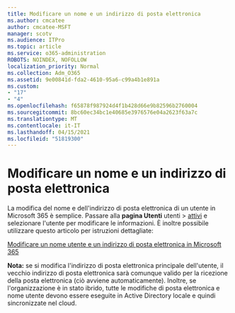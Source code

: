```yaml
---
title: Modificare un nome e un indirizzo di posta elettronica
ms.author: cmcatee
author: cmcatee-MSFT
manager: scotv
ms.audience: ITPro
ms.topic: article
ms.service: o365-administration
ROBOTS: NOINDEX, NOFOLLOW
localization_priority: Normal
ms.collection: Adm_O365
ms.assetid: 9e00841d-fda2-4610-95a6-c99a4b1e891a
ms.custom:
- "17"
- "4"
ms.openlocfilehash: f65878f987924d4f1b428d66e9b82596b2760004
ms.sourcegitcommit: 8bc60ec34bc1e40685e3976576e04a2623f63a7c
ms.translationtype: MT
ms.contentlocale: it-IT
ms.lasthandoff: 04/15/2021
ms.locfileid: "51819300"
---
```

# <a name="change-a-name-and-email-address"></a>Modificare un nome e un indirizzo di posta elettronica

La modifica del nome e dell'indirizzo di posta elettronica di un utente in Microsoft 365 è semplice. Passare alla **pagina Utenti** utenti \> [attivi](https://go.microsoft.com/fwlink/p/?linkid=834822) e selezionare l'utente per modificare le informazioni. È inoltre possibile utilizzare questo articolo per istruzioni dettagliate:
  
[Modificare un nome utente e un indirizzo di posta elettronica in Microsoft 365](https://docs.microsoft.com/microsoft-365/admin/add-users/change-a-user-name-and-email-address)
  
 **Nota:** se si modifica l'indirizzo di posta elettronica principale dell'utente, il vecchio indirizzo di posta elettronica sarà comunque valido per la ricezione della posta elettronica (ciò avviene automaticamente). Inoltre, se l'organizzazione è in stato ibrido, tutte le modifiche di posta elettronica e nome utente devono essere eseguite in Active Directory locale e quindi sincronizzate nel cloud.